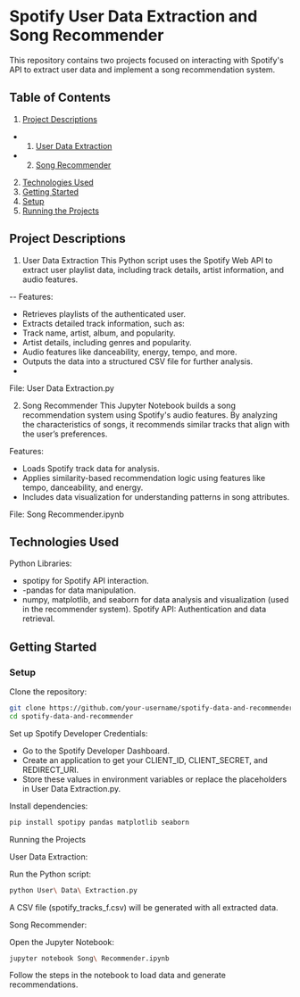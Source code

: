 # Spotify User Data Extraction and Song Recommender

This repository contains two projects focused on interacting with Spotify's API to extract user data and implement a song recommendation system.

## Table of Contents
1. [Project Descriptions](#Project-Descriptions)
- 1. [User Data Extraction](#User-Data-Extraction)
- 2. [Song Recommender](#Song-Recommender)
2. [Technologies Used](#Technologies-Used)
3. [Getting Started](#Getting-Started)
4. [Setup](#Setup)
5. [Running the Projects](#Running-the-Projects)



## Project Descriptions
1. User Data Extraction
This Python script uses the Spotify Web API to extract user playlist data, including track details, artist information, and audio features.

-- Features:

- Retrieves playlists of the authenticated user.
- Extracts detailed track information, such as:
- Track name, artist, album, and popularity.
- Artist details, including genres and popularity.
- Audio features like danceability, energy, tempo, and more.
- Outputs the data into a structured CSV file for further analysis.
- 
File: User Data Extraction.py

2. Song Recommender
This Jupyter Notebook builds a song recommendation system using Spotify's audio features. By analyzing the characteristics of songs, it recommends similar tracks that align with the user’s preferences.

Features:

- Loads Spotify track data for analysis.
- Applies similarity-based recommendation logic using features like tempo, danceability, and energy.
- Includes data visualization for understanding patterns in song attributes.

File: Song Recommender.ipynb

## Technologies Used

Python Libraries:
- spotipy for Spotify API interaction.
- -pandas for data manipulation.
- numpy, matplotlib, and seaborn for data analysis and visualization (used in the recommender system).
Spotify API: Authentication and data retrieval.

## Getting Started

### Setup

Clone the repository:

```bash
git clone https://github.com/your-username/spotify-data-and-recommender.git
cd spotify-data-and-recommender
```

Set up Spotify Developer Credentials:

- Go to the Spotify Developer Dashboard.
- Create an application to get your CLIENT_ID, CLIENT_SECRET, and REDIRECT_URI.
- Store these values in environment variables or replace the placeholders in User Data Extraction.py.

Install dependencies:

```bash
pip install spotipy pandas matplotlib seaborn
```

Running the Projects

User Data Extraction:

Run the Python script:
```bash
python User\ Data\ Extraction.py
```
A CSV file (spotify_tracks_f.csv) will be generated with all extracted data.

Song Recommender:

Open the Jupyter Notebook:
```bash
jupyter notebook Song\ Recommender.ipynb
```
Follow the steps in the notebook to load data and generate recommendations.



